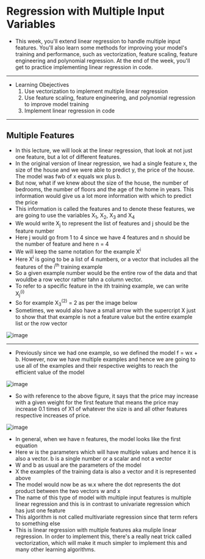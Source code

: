 # Regression with Multiple Input Variables

- This week, you'll extend linear regression to handle multiple input features. You'll also learn some methods for improving your model's training and performance, such as vectorization, feature scaling, feature engineering and polynomial regression. At the end of the week, you'll get to practice implementing linear regression in code.
---
- Learning Obejectives
  1. Use vectorization to implement multiple linear regression
  2. Use feature scaling, feature engineering, and polynomial regression to improve model training
  3. Implement linear regression in code
 
---

## Multiple Features

- In this lecture, we will look at the linear regression, that look at not just one feature, but a lot of different features.
- In the original version of linear regression, we had a single feature x, the size of the house and we were able to predict y, the price of the house. The model was fwb of x equals wx plus b.
- But now, what if we knew about the size of the house, the number of bedrooms, the number of floors and the age of the home in years. This information would give us a lot more information with which to predict the price
- This information is called the features and to denote these features, we are going to use the variables X<sub>1</sub>, X<sub>2</sub>, X<sub>3</sub> and X<sub>4</sub>
- We would write X<sub>j</sub> to represent the list of features and j should be the feature number
- Here j would go from 1 to 4 since we have 4 features and n should be the number of feature and here n = 4
- We will keep the same notation for the example X<sup>i</sup>
- Here X<sup>i</sup> is going to be a list of 4 numbers, or a vector that includes all the features of the i<sup>th</sup> training example
- So a given example number would be the entire row of the data and that wouldbe a row vector rather tahn a column vector.
- To refer to a specific feature in the ith training example, we can write X<sub>j</sub><sup>(i)</sup>
- So for example X<sub>3</sub><sup>(2)</sup>  = 2 as per the image below
- Sometimes, we would also have a small arrow with the supercript X just to show that that example is not a feature value but the entire example list or the row vector

![image](https://github.com/user-attachments/assets/37be5dcf-1dfb-4c2f-a309-3e196bf9d074)

---
- Previously since we had one example, so we defined the model f = wx + b. However, now we have multiple examples and hence we are going to use all of the examples and their respective weights to reach the efficient value of the model

![image](https://github.com/user-attachments/assets/1c5c35d7-7d7f-47bf-a983-6d0250042758)

- So with reference to the above figure, it says that the price may increase with a given weight for the first feature that means the price may increase 0.1 times of X1 of whatever the size is and all other features respective increases of price.

![image](https://github.com/user-attachments/assets/1a5c5b75-643a-47a7-ba53-58865648269b)

- In general, when we have n features, the model looks like the first equation
- Here w is the parameters which will have multiple values and hence it is also a vector. b is a single number or a scalar and not a vector
- W and b as usual are the parameters of the model
- X the examples of the training data is also a vector and it is represented above
- The model would now be as w.x where the dot represents the dot product between the two vectors w and x
- The name of this type of model with multiple input features is multiple linear regression and this is in contrast to univariate regression which has just one feature
- This algorithm is not called multivariate regression since that term refers to something else
- This is linear regression with multiple features aka muliple linear regression. In order to implement this, there's a really neat trick called vectorization, which will make it much simpler to implement this and many other learning algorithms.

  
